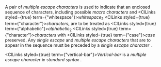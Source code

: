  



A pair of *multiple escape characters* is used to indicate that an enclosed sequence of characters, including possible *macro characters* and <ClLinks styled={true} term={"whitespace"}><i>whitespace</i></ClLinks><sub>2</sub> <ClLinks styled={true} term={"character"}><i>characters</i></ClLinks>, are to be treated as <ClLinks styled={true} term={"alphabetic"}><i>alphabetic</i></ClLinks><sub>2</sub> <ClLinks styled={true} term={"character"}><i>characters</i></ClLinks> with <ClLinks styled={true} term={"case"}><i>case</i></ClLinks> preserved. Any *single escape* and *multiple escape characters* that are to appear in the sequence must be preceded by a *single escape character* . 



<ClLinks styled={true} term={"vertical-bar"}><i>Vertical-bar</i></ClLinks> is a *multiple escape character* in *standard syntax* . 



